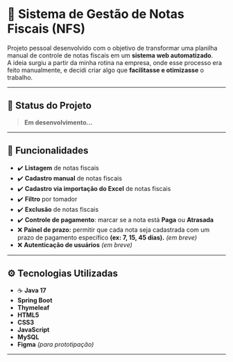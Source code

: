 # 📄 Sistema de Gestão de Notas Fiscais (NFS)

Projeto pessoal desenvolvido com o objetivo de transformar uma planilha manual de controle de notas fiscais em um **sistema web automatizado**.  
A ideia surgiu a partir da minha rotina na empresa, onde esse processo era feito manualmente, e decidi criar algo que **facilitasse e otimizasse** o trabalho.

---

## 🚧 Status do Projeto
> **Em desenvolvimento...**  

---

## 🎯 Funcionalidades

- ✔️ **Listagem** de notas fiscais
- ✔️ **Cadastro manual** de notas fiscais
- ✔️ **Cadastro via importação do Excel** de notas fiscais
- ✔️ **Filtro** por tomador  
- ✔️ **Exclusão** de notas fiscais
- ✔️ **Controle de pagamento**: marcar se a nota está **Paga** ou **Atrasada**
- ❌ **Painel de prazo:** permitir que cada nota seja cadastrada com um prazo de pagamento específico **(ex: 7, 15, 45 dias).** *(em breve)*
- ❌ **Autenticação de usuários** *(em breve)*  

---

## ⚙️ Tecnologias Utilizadas

- ☕ **Java 17**  
- **Spring Boot**  
- **Thymeleaf**  
- **HTML5**  
- **CSS3**  
- **JavaScript**  
- **MySQL**  
- **Figma** *(para prototipação)*  

---
